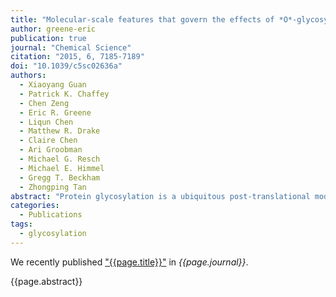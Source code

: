 ```yaml
---
title: "Molecular-scale features that govern the effects of *O*-glycosylation on a carbohydrate-binding module"
author: greene-eric
publication: true
journal: "Chemical Science"
citation: "2015, 6, 7185-7189"
doi: "10.1039/c5sc02636a"
authors:
  - Xiaoyang Guan
  - Patrick K. Chaffey
  - Chen Zeng
  - Eric R. Greene
  - Liqun Chen
  - Matthew R. Drake
  - Claire Chen
  - Ari Groobman
  - Michael G. Resch
  - Michael E. Himmel
  - Gregg T. Beckham
  - Zhongping Tan
abstract: "Protein glycosylation is a ubiquitous post-translational modification in all kingdoms of life. Despite its importance in molecular and cellular biology, the molecular-level ramifications of *O*-glycosylation on biomolecular structure and function remain elusive. Here, we took a small model glycoprotein and changed the glycan structure and size, amino acid residues near the glycosylation site, and glycosidic linkage while monitoring any corresponding changes to physical stability and cellulose binding affinity. The results of this study reveal the collective importance of all the studied features in controlling the most pronounced effects of *O*-glycosylation in this system. Going forward, this study suggests the possibility of designing proteins with multiple improved properties by simultaneously varying the structures of *O*-glycans and amino acids local to the glycosylation site."
categories:
  - Publications
tags:
  - glycosylation
---
```


We recently published ["{{page.title}}"](https://doi.org/{{page.doi}}) in *{{page.journal}}*.

{{page.abstract}}
